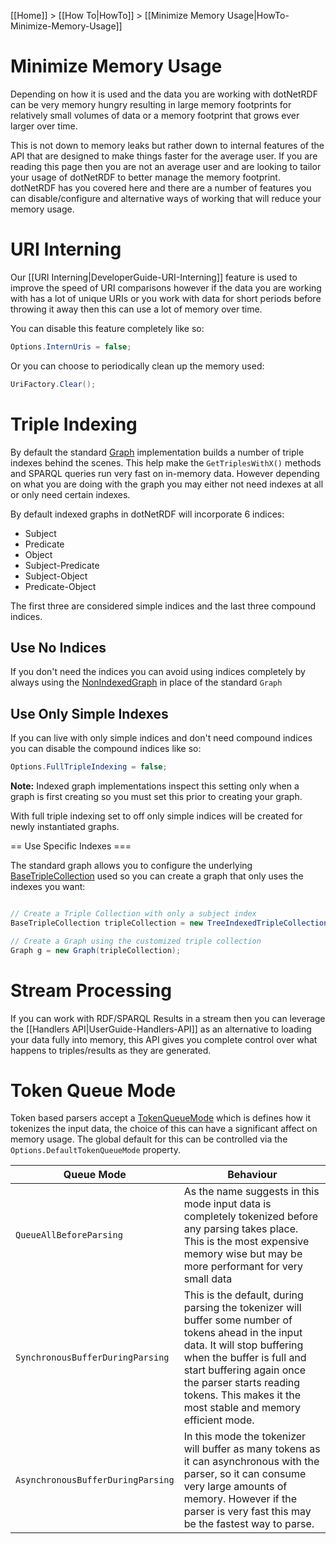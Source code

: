 [[Home]] > [[How To|HowTo]] > [[Minimize Memory Usage|HowTo-Minimize-Memory-Usage]]

# Minimize Memory Usage 

Depending on how it is used and the data you are working with dotNetRDF can be very memory hungry resulting in large memory footprints for relatively small volumes of data or a memory footprint that grows ever larger over time.

This is not down to memory leaks but rather down to internal features of the API that are designed to make things faster for the average user.  If you are reading this page then you are not an average user and are looking to tailor your usage of dotNetRDF to better manage the memory footprint.  dotNetRDF has you covered here and there are a number of features you can disable/configure and alternative ways of working that will reduce your memory usage.

# URI Interning 

Our [[URI Interning|DeveloperGuide-URI-Interning]] feature is used to improve the speed of URI comparisons however if the data you are working with has a lot of unique URIs or you work with data for short periods before throwing it away then this can use a lot of memory over time.

You can disable this feature completely like so:

```csharp
Options.InternUris = false;
```

Or you can choose to periodically clean up the memory used:

```csharp
UriFactory.Clear();
```

# Triple Indexing 

By default the standard [Graph](https://dotnetrdf.github.io/api/html/T_VDS_RDF_Graph.htm) implementation builds a number of triple indexes behind the scenes.  This help make the `GetTriplesWithX()` methods and SPARQL queries run very fast on in-memory data.  However depending on what you are doing with the graph you may either not need indexes at all or only need certain indexes.

By default indexed graphs in dotNetRDF will incorporate 6 indices:

* Subject
* Predicate
* Object
* Subject-Predicate
* Subject-Object
* Predicate-Object

The first three are considered simple indices and the last three compound indices.

## Use No Indices 

If you don't need the indices you can avoid using indices completely by always using the [NonIndexedGraph](https://dotnetrdf.github.io/api/html/T_VDS_RDF_NonIndexedGraph.htm) in place of the standard `Graph`

## Use Only Simple Indexes 

If you can live with only simple indices and don't need compound indices you can disable the compound indices like so:

```csharp
Options.FullTripleIndexing = false;
```

**Note:** Indexed graph implementations inspect this setting only when a graph is first creating so you must set this prior to creating your graph.

With full triple indexing set to off only simple indices will be created for newly instantiated graphs.

== Use Specific Indexes ===

The standard graph allows you to configure the underlying [BaseTripleCollection](https://dotnetrdf.github.io/api/html/T_VDS_RDF_BaseTripleCollection.htm) used so you can create a graph that only uses the indexes you want:

```csharp

// Create a Triple Collection with only a subject index
BaseTripleCollection tripleCollection = new TreeIndexedTripleCollection(true, false, false, false, false, false, MultiDictionaryMode.AVL);

// Create a Graph using the customized triple collection
Graph g = new Graph(tripleCollection);
```

# Stream Processing 

If you can work with RDF/SPARQL Results in a stream then you can leverage the [[Handlers API|UserGuide-Handlers-API]] as an alternative to loading your data fully into memory, this API gives you complete control over what happens to triples/results as they are generated.

# Token Queue Mode 

Token based parsers accept a [TokenQueueMode](http://www.dotnetrdf.org/api/index.asp?Topic=VDS.RDF.Parsing.Tokens.TokenQueueMode) which is defines how it tokenizes the input data, the choice of this can have a significant affect on memory usage.  The global default for this can be controlled via the `Options.DefaultTokenQueueMode` property.

| Queue Mode | Behaviour |
| --- | --- |
| `QueueAllBeforeParsing` | As the name suggests in this mode input data is completely tokenized before any parsing takes place.  This is the most expensive memory wise but may be more performant for very small data |
| `SynchronousBufferDuringParsing` | This is the default, during parsing the tokenizer will buffer some number of tokens ahead in the input data.  It will stop buffering when the buffer is full and start buffering again once the parser starts reading tokens.  This makes it the most stable and memory efficient mode. |
| `AsynchronousBufferDuringParsing` | In this mode the tokenizer will buffer as many tokens as it can asynchronous with the parser, so it can consume very large amounts of memory.  However if the parser is very fast this may be the fastest way to parse. |